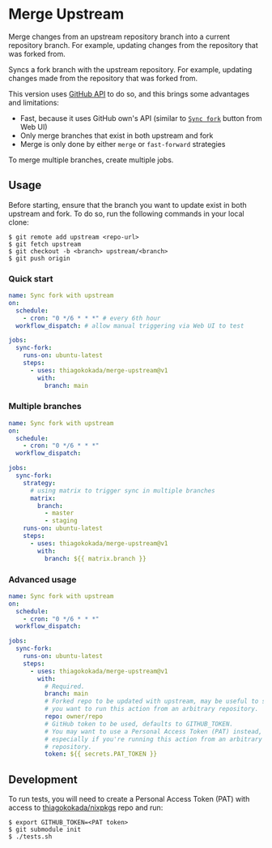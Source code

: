 # Merge Upstream

Merge changes from an upstream repository branch into a current
repository branch. For example, updating changes from the repository
that was forked from.

Syncs a fork branch with the upstream repository. For example, updating
changes made from the repository that was forked from.

This version uses
[GitHub API](https://docs.github.com/en/rest/branches/branches?apiVersion=2022-11-28#sync-a-fork-branch-with-the-upstream-repository)
to do so, and this brings some advantages and limitations:

- Fast, because it uses GitHub own's API (similar to
  [`Sync fork`](https://docs.github.com/en/pull-requests/collaborating-with-pull-requests/working-with-forks/syncing-a-fork#syncing-a-fork-branch-from-the-web-ui)
  button from Web UI)
- Only merge branches that exist in both upstream and fork
- Merge is only done by either `merge` or `fast-forward` strategies

To merge multiple branches, create multiple jobs.

## Usage

Before starting, ensure that the branch you want to update exist in both
upstream and fork. To do so, run the following commands in your local clone:

```console
$ git remote add upstream <repo-url>
$ git fetch upstream
$ git checkout -b <branch> upstream/<branch>
$ git push origin
```

### Quick start

```yaml
name: Sync fork with upstream
on:
  schedule:
    - cron: "0 */6 * * *" # every 6th hour
  workflow_dispatch: # allow manual triggering via Web UI to test

jobs:
  sync-fork:
    runs-on: ubuntu-latest
    steps:
      - uses: thiagokokada/merge-upstream@v1
        with:
          branch: main
```

### Multiple branches

```yaml
name: Sync fork with upstream
on:
  schedule:
    - cron: "0 */6 * * *"
  workflow_dispatch:

jobs:
  sync-fork:
    strategy:
      # using matrix to trigger sync in multiple branches
      matrix:
        branch:
          - master
          - staging
    runs-on: ubuntu-latest
    steps:
      - uses: thiagokokada/merge-upstream@v1
        with:
          branch: ${{ matrix.branch }}
```

### Advanced usage

```yaml
name: Sync fork with upstream
on:
  schedule:
    - cron: "0 */6 * * *"
  workflow_dispatch:

jobs:
  sync-fork:
    runs-on: ubuntu-latest
    steps:
      - uses: thiagokokada/merge-upstream@v1
        with:
          # Required.
          branch: main
          # Forked repo to be updated with upstream, may be useful to set if
          # you want to run this action from an arbitrary repository.
          repo: owner/repo
          # GitHub token to be used, defaults to GITHUB_TOKEN.
          # You may want to use a Personal Access Token (PAT) instead,
          # especially if you're running this action from an arbitrary
          # repository.
          token: ${{ secrets.PAT_TOKEN }}
```

## Development

To run tests, you will need to create a
Personal Access Token (PAT) with access to
[thiagokokada/nixpkgs](https://github.com/thiagokokada/nixpkgs) repo and run:

```console
$ export GITHUB_TOKEN=<PAT token>
$ git submodule init
$ ./tests.sh
```
